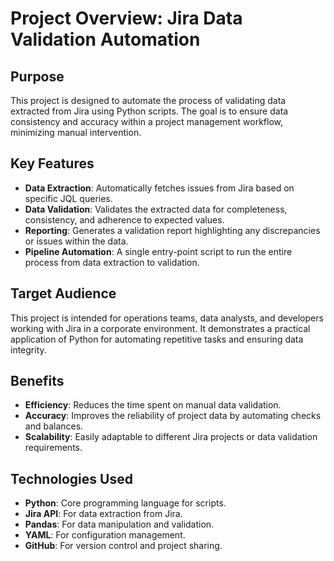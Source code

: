 # Project Overview: Jira Data Validation Automation

## Purpose
This project is designed to automate the process of validating data extracted from Jira using Python scripts. The goal is to ensure data consistency and accuracy within a project management workflow, minimizing manual intervention.

## Key Features
- **Data Extraction**: Automatically fetches issues from Jira based on specific JQL queries.
- **Data Validation**: Validates the extracted data for completeness, consistency, and adherence to expected values.
- **Reporting**: Generates a validation report highlighting any discrepancies or issues within the data.
- **Pipeline Automation**: A single entry-point script to run the entire process from data extraction to validation.

## Target Audience
This project is intended for operations teams, data analysts, and developers working with Jira in a corporate environment. It demonstrates a practical application of Python for automating repetitive tasks and ensuring data integrity.

## Benefits
- **Efficiency**: Reduces the time spent on manual data validation.
- **Accuracy**: Improves the reliability of project data by automating checks and balances.
- **Scalability**: Easily adaptable to different Jira projects or data validation requirements.

## Technologies Used
- **Python**: Core programming language for scripts.
- **Jira API**: For data extraction from Jira.
- **Pandas**: For data manipulation and validation.
- **YAML**: For configuration management.
- **GitHub**: For version control and project sharing.